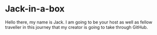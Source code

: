 # Jack-in-a-box
Hello there, my name is Jack. I am going to be your host as well as fellow traveller in this journey that my creator is going to take through GitHub. 
